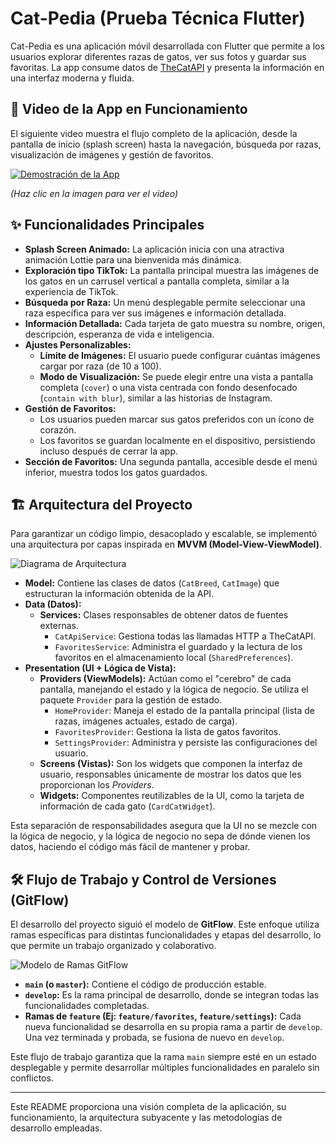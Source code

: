 # Cat-Pedia (Prueba Técnica Flutter)

Cat-Pedia es una aplicación móvil desarrollada con Flutter que permite a los usuarios explorar diferentes razas de gatos, ver sus fotos y guardar sus favoritas. La app consume datos de [TheCatAPI](https://thecatapi.com/) y presenta la información en una interfaz moderna y fluida.

## 🎥 Video de la App en Funcionamiento

El siguiente video muestra el flujo completo de la aplicación, desde la pantalla de inicio (splash screen) hasta la navegación, búsqueda por razas, visualización de imágenes y gestión de favoritos.

[![Demostración de la App](https://firebasestorage.googleapis.com/v0/b/o-clan.firebasestorage.app/o/Screenshot_1.png?alt=media&token=9622d9a6-45da-48fa-b72c-a3469b103b83)](https://firebasestorage.googleapis.com/v0/b/o-clan.firebasestorage.app/o/Screen_recording_20250828_005047.webm?alt=media&token=4ef70449-8abc-49c7-bbdb-1d39d4d1bca9)

*(Haz clic en la imagen para ver el video)*

## ✨ Funcionalidades Principales

* **Splash Screen Animado:** La aplicación inicia con una atractiva animación Lottie para una bienvenida más dinámica.
* **Exploración tipo TikTok:** La pantalla principal muestra las imágenes de los gatos en un carrusel vertical a pantalla completa, similar a la experiencia de TikTok.
* **Búsqueda por Raza:** Un menú desplegable permite seleccionar una raza específica para ver sus imágenes e información detallada.
* **Información Detallada:** Cada tarjeta de gato muestra su nombre, origen, descripción, esperanza de vida e inteligencia.
* **Ajustes Personalizables:**
    * **Límite de Imágenes:** El usuario puede configurar cuántas imágenes cargar por raza (de 10 a 100).
    * **Modo de Visualización:** Se puede elegir entre una vista a pantalla completa (`cover`) o una vista centrada con fondo desenfocado (`contain with blur`), similar a las historias de Instagram.
* **Gestión de Favoritos:**
    * Los usuarios pueden marcar sus gatos preferidos con un ícono de corazón.
    * Los favoritos se guardan localmente en el dispositivo, persistiendo incluso después de cerrar la app.
* **Sección de Favoritos:** Una segunda pantalla, accesible desde el menú inferior, muestra todos los gatos guardados.

## 🏗️ Arquitectura del Proyecto

Para garantizar un código limpio, desacoplado y escalable, se implementó una arquitectura por capas inspirada en **MVVM (Model-View-ViewModel)**.

![Diagrama de Arquitectura](https://firebasestorage.googleapis.com/v0/b/o-clan.firebasestorage.app/o/Imagen%20de%20WhatsApp%202025-08-28%20a%20las%2000.48.23_b2adf92c.jpg?alt=media&token=0a2bb5d5-fd9b-4bab-8676-54d82c749660)

* **Model:** Contiene las clases de datos (`CatBreed`, `CatImage`) que estructuran la información obtenida de la API.
* **Data (Datos):**
    * **Services:** Clases responsables de obtener datos de fuentes externas.
        * `CatApiService`: Gestiona todas las llamadas HTTP a TheCatAPI.
        * `FavoritesService`: Administra el guardado y la lectura de los favoritos en el almacenamiento local (`SharedPreferences`).
* **Presentation (UI + Lógica de Vista):**
    * **Providers (ViewModels):** Actúan como el "cerebro" de cada pantalla, manejando el estado y la lógica de negocio. Se utiliza el paquete `Provider` para la gestión de estado.
        * `HomeProvider`: Maneja el estado de la pantalla principal (lista de razas, imágenes actuales, estado de carga).
        * `FavoritesProvider`: Gestiona la lista de gatos favoritos.
        * `SettingsProvider`: Administra y persiste las configuraciones del usuario.
    * **Screens (Vistas):** Son los widgets que componen la interfaz de usuario, responsables únicamente de mostrar los datos que les proporcionan los *Providers*.
    * **Widgets:** Componentes reutilizables de la UI, como la tarjeta de información de cada gato (`CardCatWidget`).

Esta separación de responsabilidades asegura que la UI no se mezcle con la lógica de negocio, y la lógica de negocio no sepa de dónde vienen los datos, haciendo el código más fácil de mantener y probar.

## 🛠️ Flujo de Trabajo y Control de Versiones (GitFlow)

El desarrollo del proyecto siguió el modelo de **GitFlow**. Este enfoque utiliza ramas específicas para distintas funcionalidades y etapas del desarrollo, lo que permite un trabajo organizado y colaborativo.

![Modelo de Ramas GitFlow](https://firebasestorage.googleapis.com/v0/b/o-clan.firebasestorage.app/o/Imagen%20de%20WhatsApp%202025-08-28%20a%20las%2000.46.13_31f8cba1.jpg?alt=media&token=45d2a9ff-2e0d-40ab-91ce-cba52deabbac)

* **`main` (o `master`):** Contiene el código de producción estable.
* **`develop`:** Es la rama principal de desarrollo, donde se integran todas las funcionalidades completadas.
* **Ramas de `feature` (Ej: `feature/favorites`, `feature/settings`):** Cada nueva funcionalidad se desarrolla en su propia rama a partir de `develop`. Una vez terminada y probada, se fusiona de nuevo en `develop`.

Este flujo de trabajo garantiza que la rama `main` siempre esté en un estado desplegable y permite desarrollar múltiples funcionalidades en paralelo sin conflictos.

---

Este README proporciona una visión completa de la aplicación, su funcionamiento, la arquitectura subyacente y las metodologías de desarrollo empleadas.